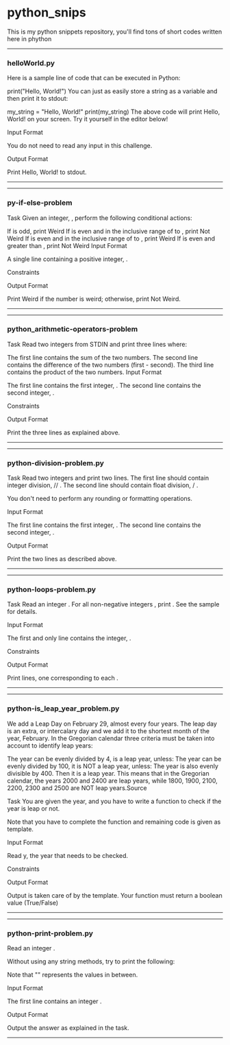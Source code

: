 # python_snips

This is my python snippets repository, you'll find tons of short codes written here in phython


*******************************************************
<h3>helloWorld.py</h3>

Here is a sample line of code that can be executed in Python:

print("Hello, World!")
You can just as easily store a string as a variable and then print it to stdout:

my_string = "Hello, World!"
print(my_string)
The above code will print Hello, World! on your screen. Try it yourself in the editor below!

Input Format

You do not need to read any input in this challenge.

Output Format

Print Hello, World! to stdout.
******************************************************



******************************************
<h3>py-if-else-problem</h3>


Task 
Given an integer, , perform the following conditional actions:

If  is odd, print Weird
If  is even and in the inclusive range of  to , print Not Weird
If  is even and in the inclusive range of  to , print Weird
If  is even and greater than , print Not Weird
Input Format

A single line containing a positive integer, .

Constraints

Output Format

Print Weird if the number is weird; otherwise, print Not Weird.

****************************************************************


****************************************

<h3>python_arithmetic-operators-problem</h3>
Task 
Read two integers from STDIN and print three lines where:

The first line contains the sum of the two numbers.
The second line contains the difference of the two numbers (first - second).
The third line contains the product of the two numbers.
Input Format

The first line contains the first integer, . The second line contains the second integer, .

Constraints

 

Output Format

Print the three lines as explained above.
*****************************************



******************************************
<h3>python-division-problem.py</h3>
Task 
Read two integers and print two lines. The first line should contain integer division,  // . The second line should contain float division,  / .

You don't need to perform any rounding or formatting operations.

Input Format

The first line contains the first integer, . The second line contains the second integer, .

Output Format

Print the two lines as described above.

*****************************************



**************************************
<h3>python-loops-problem.py</h3>
Task 
Read an integer . For all non-negative integers , print . See the sample for details.

Input Format

The first and only line contains the integer, .

Constraints


Output Format

Print  lines, one corresponding to each .
****************************************


***********************************************
<h3>python-is_leap_year_problem.py</h3>

We add a Leap Day on February 29, almost every four years. The leap day is an extra, or intercalary day and we add it to the shortest month of the year, February. 
In the Gregorian calendar three criteria must be taken into account to identify leap years:

The year can be evenly divided by 4, is a leap year, unless:
The year can be evenly divided by 100, it is NOT a leap year, unless:
The year is also evenly divisible by 400. Then it is a leap year.
This means that in the Gregorian calendar, the years 2000 and 2400 are leap years, while 1800, 1900, 2100, 2200, 2300 and 2500 are NOT leap years.Source

Task 
You are given the year, and you have to write a function to check if the year is leap or not.

Note that you have to complete the function and remaining code is given as template.

Input Format

Read y, the year that needs to be checked.

Constraints


Output Format

Output is taken care of by the template. Your function must return a boolean value (True/False)
************************************************



*************************************************
<h3>python-print-problem.py</h3>

Read an integer .

Without using any string methods, try to print the following:


Note that "" represents the values in between.

Input Format

The first line contains an integer .

Output Format

Output the answer as explained in the task.
************************************************
